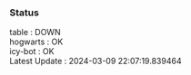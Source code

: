 ### Status


table : DOWN  
hogwarts : OK  
icy-bot : OK  
Latest Update : 2024-03-09 22:07:19.839464
